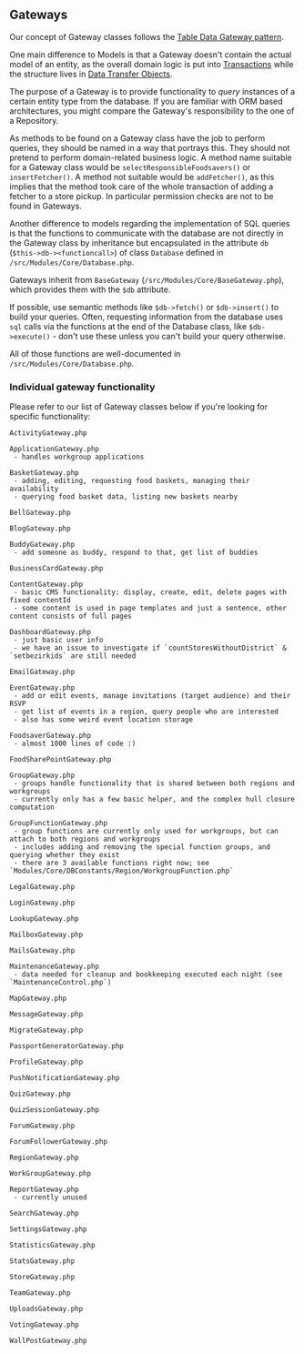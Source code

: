 ## Gateways

Our concept of Gateway classes follows the [Table Data Gateway pattern](https://www.martinfowler.com/eaaCatalog/tableDataGateway.html).

One main difference to Models is that a Gateway doesn't contain the actual model of an entity, as the overall
domain logic is put into [Transactions](#transactions) while the structure lives in [Data Transfer Objects](#data-transfer-objects).

The purpose of a Gateway is to provide functionality to *query* instances of a certain entity type from the database. If
you are familiar with ORM based architectures, you might compare the Gateway's responsibility to the one of a
Repository.

As methods to be found on a Gateway class have the job to perform queries, they should be named in a way that
portrays this. They should not pretend to perform domain-related business logic. A method name suitable for a
Gateway class would be `selectResponsibleFoodsavers()` or `insertFetcher()`. A method not suitable would be
`addFetcher()`, as this implies that the method took care of the whole transaction of adding a fetcher to a store
pickup.
In particular permission checks are not to be found in Gateways.

Another difference to models regarding the implementation of SQL queries is that the functions to communicate with the
database are not directly in the Gateway class by inheritance but encapsulated in the attribute
`db` (`$this->db-><functioncall>`) of class `Database` defined in `/src/Modules/Core/Database.php`.

Gateways inherit from `BaseGateway` (`/src/Modules/Core/BaseGateway.php`), which provides them with the `$db` attribute.

If possible, use semantic methods like `$db->fetch()` or `$db->insert()` to build your queries.
Often, requesting information from the database uses `sql` calls via the functions at the end of the Database class, like
`$db->execute()` - don't use these unless you can't build your query otherwise.

All of those functions are well-documented in `/src/Modules/Core/Database.php`.

### Individual gateway functionality

Please refer to our list of Gateway classes below if you're looking for specific functionality:

```
ActivityGateway.php

ApplicationGateway.php
 - handles workgroup applications

BasketGateway.php
 - adding, editing, requesting food baskets, managing their availability
 - querying food basket data, listing new baskets nearby

BellGateway.php

BlogGateway.php

BuddyGateway.php
 - add someone as buddy, respond to that, get list of buddies

BusinessCardGateway.php

ContentGateway.php
 - basic CMS functionality: display, create, edit, delete pages with fixed contentId
 - some content is used in page templates and just a sentence, other content consists of full pages

DashboardGateway.php
 - just basic user info
 - we have an issue to investigate if `countStoresWithoutDistrict` & `setbezirkids` are still needed

EmailGateway.php

EventGateway.php
 - add or edit events, manage invitations (target audience) and their RSVP
 - get list of events in a region, query people who are interested
 - also has some weird event location storage

FoodsaverGateway.php
 - almost 1000 lines of code :)

FoodSharePointGateway.php

GroupGateway.php
 - groups handle functionality that is shared between both regions and workgroups
 - currently only has a few basic helper, and the complex hull closure computation

GroupFunctionGateway.php
 - group functions are currently only used for workgroups, but can attach to both regions and workgroups
 - includes adding and removing the special function groups, and querying whether they exist
 - there are 3 available functions right now; see `Modules/Core/DBConstants/Region/WorkgroupFunction.php`

LegalGateway.php

LoginGateway.php

LookupGateway.php

MailboxGateway.php

MailsGateway.php

MaintenanceGateway.php
 - data needed for cleanup and bookkeeping executed each night (see `MaintenanceControl.php`)

MapGateway.php

MessageGateway.php

MigrateGateway.php

PassportGeneratorGateway.php

ProfileGateway.php

PushNotificationGateway.php

QuizGateway.php

QuizSessionGateway.php

ForumGateway.php

ForumFollowerGateway.php

RegionGateway.php

WorkGroupGateway.php

ReportGateway.php
 - currently unused

SearchGateway.php

SettingsGateway.php

StatisticsGateway.php

StatsGateway.php

StoreGateway.php

TeamGateway.php

UploadsGateway.php

VotingGateway.php

WallPostGateway.php
```
